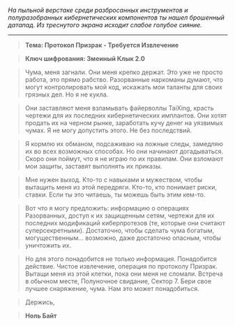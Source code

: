 _На пыльной верстаке среди разбросанных инструментов и полуразобранных кибернетических компонентов ты нашел брошенный датапад. Из треснутого экрана исходит слабое голубое сияние._

---

> **Тема: Протокол Призрак - Требуется Извлечение**

> **Ключ шифрования: Змеиный Клык 2.0**

> Чума, меня загнали. Они меня крепко держат. Это уже не просто работа, это прямо рабство. Разорванные наркоманы думают, что могут контролировать мой код, искажать мои таланты для своих грязных дел. Но я не кукла.

> Они заставляют меня взламывать файерволлы TaiXing, красть чертежи для их последних кибернетических имплантов. Они хотят продать их на черном рынке, заработать кучу денег на уязвимых чумах. Я не могу допустить этого. Не без последствий.

> Я кормлю их обманом, подсаживаю на ложные следы, замедляю их во всех возможных способах. Но они начинают догадываться. Скоро они поймут, что я не играю по их правилам. Они взломают мои защиты, заставят выполнять их приказы.

> Мне нужен выход. Кто-то с навыками и мужеством, чтобы вытащить меня из этой передряги. Кто-то, кто понимает риски, ставки. Если ты это читаешь, ты можешь быть этим кем-то.

> Вот что я могу предложить: информацию о операциях Разорванных, доступ к их защищенным сетям, чертежи для их последних модификаций киберпротезов (те, которые они считают суперсекретными). Достаточно, чтобы сделать чума богатым, могущественным... возможно, даже достаточно опасным, чтобы уничтожить их.

> Но для этого понадобится не только информация. Понадобится действие. Чистое извлечение, операция по протоколу Призрак. Вытащи меня из этой клетки, пока они меня не сломали. Встреча в обычном месте, Полуночное свидание, Сектор 7. Бери свое лучшее снаряжение, чума. Нам это может понадобиться.

> Держись,

> **Ноль Байт**
